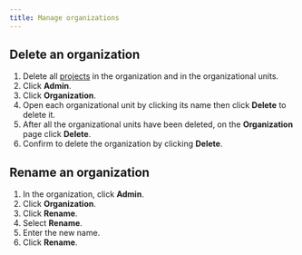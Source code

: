 ```yaml
---
title: Manage organizations
---
```


## Delete an organization

1.  Delete all
    [projects](/docs/platform/howto/manage-project) in the organization and in the organizational units.
2.  Click **Admin**.
3.  Click **Organization**.
4.  Open each organizational unit by clicking its name then click
    **Delete** to delete it.
5.  After all the organizational units have been deleted, on the
    **Organization** page click **Delete**.
6.  Confirm to delete the organization by clicking
    **Delete**.

## Rename an organization

1.  In the organization, click **Admin**.
2.  Click **Organization**.
3.  Click **Rename**.
4.  Select **Rename**.
5.  Enter the new name.
6.  Click **Rename**.

